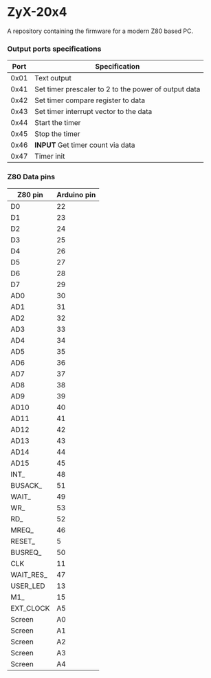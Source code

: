 # ZyX-20x4
A repository containing the firmware for a modern Z80 based PC.

### Output ports specifications
| Port | Specification |
|------|---------------|
| 0x01 | Text output |
| 0x41 | Set timer prescaler to 2 to the power of output data |
| 0x42 | Set timer compare register to data |
| 0x43 | Set timer interrupt vector to the data |
| 0x44 | Start the timer |
| 0x45 | Stop the timer |
| 0x46 | **INPUT** Get timer count via data |
| 0x47 | Timer init |


### Z80 Data pins
| Z80 pin | Arduino pin |
|-------|-------|
| D0 | 22 |
| D1 | 23 |
| D2 | 24 |
| D3 | 25 |
| D4 | 26 |
| D5 | 27 |
| D6 | 28 |
| D7 | 29 |
| AD0 | 30 |
| AD1 | 31 |
| AD2 | 32 |
| AD3 | 33 |
| AD4 | 34 |
| AD5 | 35 |
| AD6 | 36 |
| AD7 | 37 |
| AD8 | 38 |
| AD9 | 39 |
| AD10 | 40 |
| AD11 | 41 |
| AD12 | 42 |
| AD13 | 43 |
| AD14 | 44 |
| AD15 | 45 |
| INT_ | 48 |
| BUSACK_ | 51 |
| WAIT_ | 49 |
| WR_ | 53 |
| RD_ | 52 |
| MREQ_ | 46 |
| RESET_ | 5 |
| BUSREQ_ | 50 |
| CLK | 11 |
| WAIT_RES_ | 47 |
| USER_LED | 13 |
| M1_ | 15 |
| EXT_CLOCK | A5 |
| Screen | A0 |
| Screen | A1 |
| Screen | A2 |
| Screen | A3 |
| Screen | A4 |


